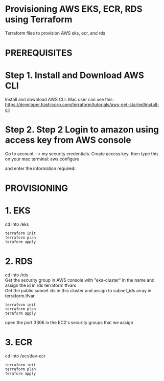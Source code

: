 # Provisioning AWS EKS, ECR, RDS using Terraform
Terraform files to provision AWS eks, ecr, and rds<br />

# PREREQUISITES<br />
# Step 1. Install and Download AWS CLI<br /> 
Install and download AWS CLI. Mac user can use this: https://developer.hashicorp.com/terraform/tutorials/aws-get-started/install-cli


# Step 2. Step 2 Login to amazon using access key from AWS console<br /> 
Go to account —> my security credentials.
Create access key. 
then type this on your mac terminal:
  aws configure 
  
and enter the information required:

# PROVISIONING <br />
# 1. EKS<br /> 
cd into /eks
```
terraform init
terraform plan
teraform apply
```


# 2. RDS<br />
cd into /rds<br />
Get the security group in AWS console with "eks-cluster" in the name and assign the id in rds terraform tfvars<br />
Get the public subnet ids in this cluster and assign to subnet_ids array in terraform.tfvar<br />
```
terraform init
terraform plan
teraform apply
```

open the port 3306 in the EC2's security groups that we assign


# 3. ECR<br />
cd into /ecr/dev-ecr
```
terraform init
terraform plan
teraform apply
```

